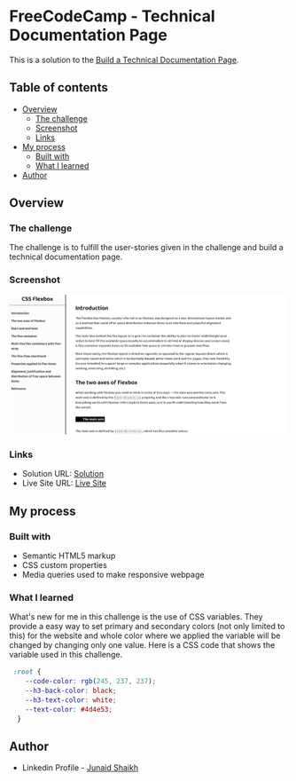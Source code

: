 # FreeCodeCamp - Technical Documentation Page 

This is a solution to the [Build a Technical Documentation Page](https://www.freecodecamp.org/learn/responsive-web-design/responsive-web-design-projects/build-a-technical-documentation-page).  

## Table of contents

- [Overview](#overview)
  - [The challenge](#the-challenge)
  - [Screenshot](#screenshot)
  - [Links](#links)
- [My process](#my-process)
  - [Built with](#built-with)
  - [What I learned](#what-i-learned)
- [Author](#author)

## Overview

### The challenge

The challenge is to fulfill the user-stories given in the challenge and build a technical documentation page.   

### Screenshot

![](./screenshot.png)

### Links

- Solution URL: [Solution](https://junaidshaikh-js.github.io/technical-documentation-page/)
- Live Site URL: [Live Site](https://github.com/junaidshaikh-js/technical-documentation-page)

## My process

### Built with

- Semantic HTML5 markup
- CSS custom properties
- Media queries used to make responsive webpage

### What I learned

What's new for me in this challenge is the use of CSS variables. They provide a easy way to set primary and secondary colors (not only limited to this) for the website and whole color where we applied the variable will be changed by changing only one value. 
Here is a CSS code that shows the variable used in this challenge. 

``` css
 :root {
    --code-color: rgb(245, 237, 237);
    --h3-back-color: black;
    --h3-text-color: white;
    --text-color: #4d4e53;
  }
```


## Author

- Linkedin Profile - [Junaid Shaikh](https://www.linkedin.com/in/junaidshaikhjs/)
